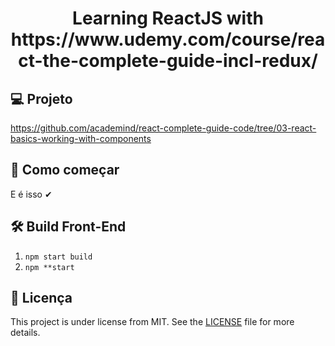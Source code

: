 <h1 align="center">
Learning ReactJS with https://www.udemy.com/course/react-the-complete-guide-incl-redux/
</h1>

## 💻 Projeto

https://github.com/academind/react-complete-guide-code/tree/03-react-basics-working-with-components

## 🏁 Como começar

E é isso ✔

## 🛠️ Build Front-End

1. `npm start build`
2. `npm **start`

## 📝 Licença

This project is under license from MIT. See the [LICENSE](LICENSE) file for more details.
